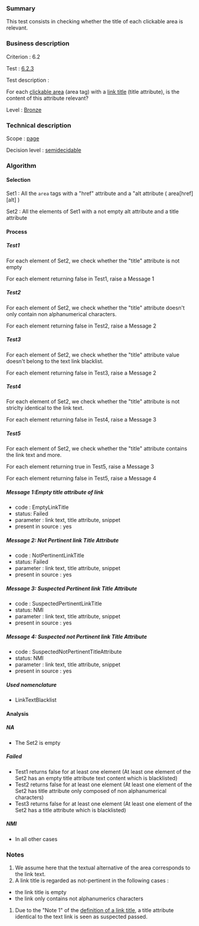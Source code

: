 ### Summary

This test consists in checking whether the title of each clickable area
is relevant.

### Business description

Criterion : 6.2

Test : [6.2.3](http://accessiweb.org/index.php/accessiweb-22-english-version.html#test-6-2-3)

Test description :

For each [clickable area](index.php/glossary-76.html#mZoneCliquable)
(area tag) with a [link title](index.php/glossary-76.html#mTitreLien)
(title attribute), is the content of this attribute relevant?

Level : [Bronze](/en/category/rules-design/accessiweb-11/level/bronze)

### Technical description

Scope : [page](/en/category/rules-design/accessiweb-11/scope/page)

Decision level :
[semidecidable](/en/category/rules-design/accessiweb-11/decision-level/semidecidable)

### Algorithm

#### Selection

Set1 : All the `area` tags with a "href" attribute and a "alt attribute
( area[href][alt] )

Set2 : All the elements of Set1 with a not empty alt attribute and a
title attribute

#### Process

##### Test1

For each element of Set2, we check whether the "title" attribute is not
empty

For each element returning false in Test1, raise a Message 1

##### Test2

For each element of Set2, we check whether the "title" attribute doesn't
only contain non alphanumerical characters.

For each element returning false in Test2, raise a Message 2

##### Test3

For each element of Set2, we check whether the "title" attribute value
doesn't belong to the text link blacklist.

For each element returning false in Test3, raise a Message 2

##### Test4

For each element of Set2, we check whether the "title" attribute is not
striclty identical to the link text.

For each element returning false in Test4, raise a Message 3

##### Test5

For each element of Set2, we check whether the "title" attribute
contains the link text and more.

For each element returning true in Test5, raise a Message 3

For each element returning false in Test5, raise a Message 4

##### Message 1:Empty title attribute of link

-   code : EmptyLinkTitle
-   status: Failed
-   parameter : link text, title attribute, snippet
-   present in source : yes

##### Message 2: Not Pertinent link Title Attribute

-   code : NotPertinentLinkTitle
-   status: Failed
-   parameter : link text, title attribute, snippet
-   present in source : yes

##### Message 3: Suspected Pertinent link Title Attribute

-   code : SuspectedPertinentLinkTitle
-   status: NMI
-   parameter : link text, title attribute, snippet
-   present in source : yes

##### Message 4: Suspected not Pertinent link Title Attribute

-   code : SuspectedNotPertinentTitleAttribute
-   status: NMI
-   parameter : link text, title attribute, snippet
-   present in source : yes

##### Used nomenclature

-   LinkTextBlacklist

#### Analysis

##### NA

-   The Set2 is empty

##### Failed

-   Test1 returns false for at least one element (At least one element
    of the Set2 has an empty title attribute text content which is
    blacklisted)
-   Test2 returns false for at least one element (At least one element
    of the Set2 has title attribute only composed of non alphanumerical
    characters)
-   Test3 returns false for at least one element (At least one element
    of the Set2 has a title attribute which is blacklisted)

##### NMI

-   In all other cases

### Notes

1.  We assume here that the textual alternative of the area corresponds
    to the link text.
2.  A link title is regarded as not-pertinent in the following cases :

-   the link title is empty
-   the link only contains not alphanumerics characters

1.  Due to the "Note 1" of the [definition of a link
    title](http://accessiweb.org/index.php/glossary-76.html#mTitreLien),
    a title attribute identical to the text link is seen as suspected
    passed.

